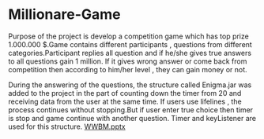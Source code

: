# Millionare-Game

Purpose of the project is develop a competition game which has top prize 1.000.000 $.Game contains different participants , questions from different categories.Participant replies all question and if he/she gives true answers to all questions gain 1 million. If it gives wrong answer or come back from competition then according to him/her level , they can gain money or not.

During the answering of the questions, the structure called Enigma.jar was added to the project in the part of counting down the timer from 20 and receiving data from the user at the same time. If users use lifelines , the process continues without stopping.But if user enter true choice then timer is stop and game continue with another question. Timer and keyListener are used for this structure.
[WWBM.pptx](https://github.com/IEmreOzkayaI/Millionare-Game/files/10854974/WWBM.pptx)
